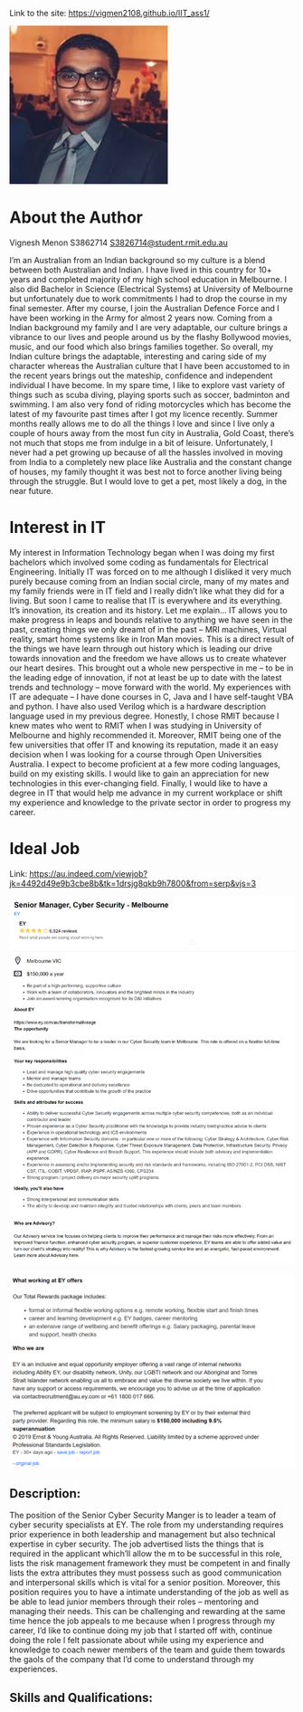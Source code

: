 Link to the site: https://vigmen2108.github.io/IIT_ass1/


![Alt Text](DP.jpg) 

# About the Author
Vignesh Menon
S3862714
S3826714@student.rmit.edu.au

I’m an Australian from an Indian background so my culture is a blend between both Australian and Indian. I have lived in this country for 10+ years and completed majority of my high school education in Melbourne. I also did Bachelor in Science (Electrical Systems) at University of Melbourne but unfortunately due to work commitments I had to drop the course in my final semester. After my course, I join the Australian Defence Force and I have been working in the Army for almost 2 years now.
Coming from a Indian background my family and I are very adaptable, our culture brings a vibrance to our lives and people around us by the flashy Bollywood movies, music, and our food which also brings families together. So overall, my Indian culture brings the adaptable, interesting and caring side of my character whereas the Australian culture that I have been accustomed to in the recent years brings out the mateship, confidence and independent individual I have become.
In my spare time, I like to explore vast variety of things such as scuba diving, playing sports such as soccer, badminton and swimming. I am also very fond of riding motorcycles which has become the latest of my favourite past times after I got my licence recently. Summer months really allows me to do all the things I love and since I live only a couple of hours away from the most fun city in Australia, Gold Coast, there’s  not much that stops me from indulge in a bit of leisure. Unfortunately, I never had a pet growing up because of all the hassles involved in moving from India to a completely new place like Australia and the constant change of houses, my family thought it was best not to force another living being through the struggle. But I would love to get a pet, most likely a dog, in the near future.

# Interest in IT
My interest in Information Technology began when I was doing my first bachelors which involved some coding as fundamentals for Electrical Engineering. Initially IT was forced on to me although I disliked it very much purely because coming from an Indian social circle, many of my mates and my family friends were in IT field and I really didn’t like what they did for a living. But soon I came to realise that IT is everywhere and its everything. It’s innovation, its creation and its history. Let me explain… IT allows you to make progress in leaps and bounds relative to anything we have seen in the past, creating things we only dreamt of in the past – MRI machines, Virtual reality, smart home systems like in Iron Man movies. This is a direct result of the things we have learn through out history which is leading our drive towards innovation and the freedom we have allows us to create whatever our heart desires. This brought out a whole new perspective in me – to be in the leading edge of innovation, if not at least be up to date with the latest trends and technology – move forward with the world. My experiences with IT are adequate – I have done courses in C, Java and I have self-taught VBA and python. I have also used Verilog which is a hardware description language used in my previous degree.
Honestly, I chose RMIT because I knew mates who went to RMIT when I was studying in University of Melbourne and highly recommended it. Moreover, RMIT being one of the few universities that offer IT and knowing its reputation, made it an easy decision when I was looking for a course through Open Universities Australia.
I expect to become proficient at a few more coding languages, build on my existing skills. I would like to gain an appreciation for new technologies in this ever-changing field. Finally, I would like to have a degree in IT that would help me advance in my current workplace or shift my experience and knowledge to the private sector in order to progress my career.

# Ideal Job
Link: https://au.indeed.com/viewjob?jk=4492d49e9b3cbe8b&tk=1drsjg8qkb9h7800&from=serp&vjs=3

![Alt Text](Job1.png) 

![Alt Text](Job2.png) 
 
## Description:
The position of the Senior Cyber Security Manger is to leader a team of cyber security specialists at EY. The role from my understanding requires prior experience in both leadership and management but also technical expertise in cyber security. The job advertised lists the things that is required in the applicant which’ll allow the m to be successful in this role, lists the risk management framework they must be competent in and finally lists the extra attributes they must possess such as good communication and interpersonal skills which is vital for a senior position. Moreover, this position requires you to have a intimate understanding of the job as well as be able to lead junior members through their roles – mentoring and managing their needs. This can be challenging and rewarding at the same time hence the job appeals to me because when I progress through my career, I’d like to continue doing my job that I started off with, continue doing the role I felt passionate about while using my experience and knowledge to coach newer members of the team and guide them towards the gaols of the company that I’d come to understand through my experiences.

## Skills and Qualifications:

